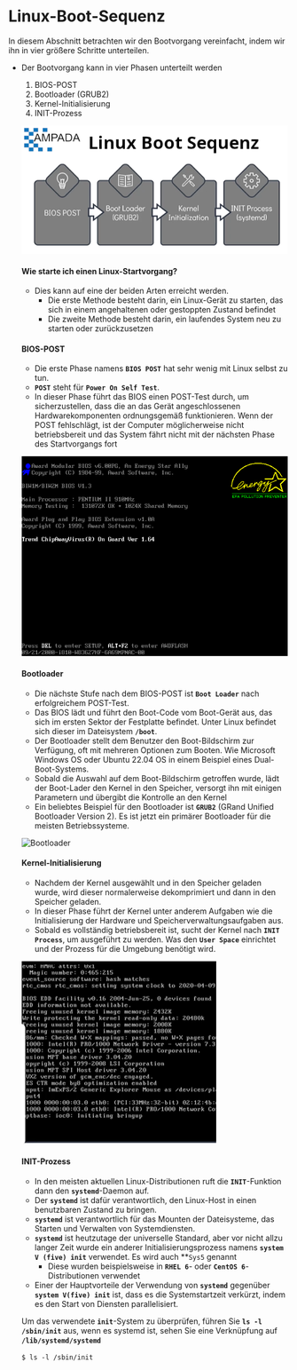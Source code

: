 # Linux-Boot-Sequenz

In diesem Abschnitt betrachten wir den Bootvorgang vereinfacht, indem wir ihn in vier größere Schritte unterteilen.
- Der Bootvorgang kann in vier Phasen unterteilt werden
   1. BIOS-POST
   1. Bootloader (GRUB2)
   1. Kernel-Initialisierung
   1. INIT-Prozess

   ![boot-sequenz](../../images/boot-sequence.PNG)

  #### Wie starte ich einen Linux-Startvorgang?
   - Dies kann auf eine der beiden Arten erreicht werden.
     - Die erste Methode besteht darin, ein Linux-Gerät zu starten, das sich in einem angehaltenen oder gestoppten Zustand befindet
     - Die zweite Methode besteht darin, ein laufendes System neu zu starten oder zurückzusetzen

  #### BIOS-POST

  - Die erste Phase namens **`BIOS POST`** hat sehr wenig mit Linux selbst zu tun.
  - **`POST`** steht für **`Power On Self Test`**.
  - In dieser Phase führt das BIOS einen POST-Test durch, um sicherzustellen, dass die an das Gerät angeschlossenen Hardwarekomponenten ordnungsgemäß funktionieren. Wenn der POST fehlschlägt, ist der Computer möglicherweise nicht betriebsbereit und das System fährt nicht mit der nächsten Phase des Startvorgangs fort

  ![BIOS](../../images/BIOS.PNG)

  #### Bootloader
  - Die nächste Stufe nach dem BIOS-POST ist **`Boot Loader`** nach erfolgreichem POST-Test.
  - Das BIOS lädt und führt den Boot-Code vom Boot-Gerät aus, das sich im ersten Sektor der Festplatte befindet. Unter Linux befindet sich dieser im Dateisystem **`/boot`**.
  - Der Bootloader stellt dem Benutzer den Boot-Bildschirm zur Verfügung, oft mit mehreren Optionen zum Booten. Wie Microsoft Windows OS oder Ubuntu 22.04 OS in einem Beispiel eines Dual-Boot-Systems.
  - Sobald die Auswahl auf dem Boot-Bildschirm getroffen wurde, lädt der Boot-Lader den Kernel in den Speicher, versorgt ihn mit einigen Parametern und übergibt die Kontrolle an den Kernel
  - Ein beliebtes Beispiel für den Bootloader ist **`GRUB2`** (GRand Unified Bootloader Version 2). Es ist jetzt ein primärer Bootloader für die meisten Betriebssysteme.

  ![Bootloader](../../images/bootloader.PNG)

  #### Kernel-Initialisierung
  - Nachdem der Kernel ausgewählt und in den Speicher geladen wurde, wird dieser normalerweise dekomprimiert und dann in den Speicher geladen.
  - In dieser Phase führt der Kernel unter anderem Aufgaben wie die Initialisierung der Hardware und Speicherverwaltungsaufgaben aus.
  - Sobald es vollständig betriebsbereit ist, sucht der Kernel nach **`INIT Process`**, um ausgeführt zu werden. Was den **`User Space`** einrichtet und der Prozess für die Umgebung benötigt wird.

  ![kernel-initialize](../../images/kernel-initialize.PNG)

  #### INIT-Prozess

  - In den meisten aktuellen Linux-Distributionen ruft die **`INIT`**-Funktion dann den **`systemd`**-Daemon auf.
  - Der **`systemd`** ist dafür verantwortlich, den Linux-Host in einen benutzbaren Zustand zu bringen.
  - **`systemd`** ist verantwortlich für das Mounten der Dateisysteme, das Starten und Verwalten von Systemdiensten.
  - **`systemd`** ist heutzutage der universelle Standard, aber vor nicht allzu langer Zeit wurde ein anderer Initialisierungsprozess namens **`system V (five) init`** verwendet. Es wird auch **`Sys5` genannt
    - Diese wurden beispielsweise in **`RHEL 6`**- oder **`CentOS 6`**-Distributionen verwendet
  - Einer der Hauptvorteile der Verwendung von **`systemd`** gegenüber **`system V(five) init`** ist, dass es die Systemstartzeit verkürzt, indem es den Start von Diensten parallelisiert.

  Um das verwendete **`init`**-System zu überprüfen, führen Sie **`ls -l /sbin/init`** aus, wenn es systemd ist, sehen Sie eine Verknüpfung auf **`/lib/systemd/systemd`**
  ```
  $ ls -l /sbin/init
  ```
